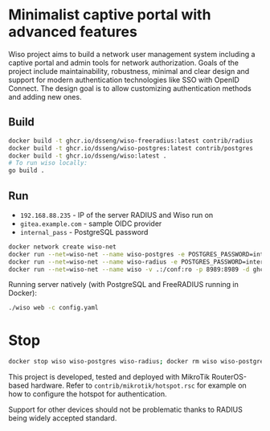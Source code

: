 # Minimalist captive portal with advanced features

Wiso project aims to build a network user management system including a captive portal and admin tools for network authorization. Goals of the project include maintainability, robustness, minimal and clear design and support for modern authentication technologies like SSO with OpenID Connect. The design goal is to allow customizing authentication methods and adding new ones.

## Build

```bash
docker build -t ghcr.io/dsseng/wiso-freeradius:latest contrib/radius
docker build -t ghcr.io/dsseng/wiso-postgres:latest contrib/postgres
docker build -t ghcr.io/dsseng/wiso:latest .
# To run wiso locally:
go build .
```

## Run

- `192.168.88.235` - IP of the server RADIUS and Wiso run on
- `gitea.example.com` - sample OIDC provider
- `internal_pass` - PostgreSQL password

```bash
docker network create wiso-net
docker run --net=wiso-net --name wiso-postgres -e POSTGRES_PASSWORD=internal_pass -d ghcr.io/dsseng/wiso-postgres:latest
docker run --net=wiso-net --name wiso-radius -e POSTGRES_PASSWORD=internal_pass -e RADIUS_SECRET=mikrotik -p 1812-1813:1812-1813/udp --tmpfs /opt/var/log/radius -d ghcr.io/dsseng/wiso-freeradius:latest
docker run --net=wiso-net --name wiso -v .:/conf:ro -p 8989:8989 -d ghcr.io/dsseng/wiso:latest
```

Running server natively (with PostgreSQL and FreeRADIUS running in Docker):
```bash
./wiso web -c config.yaml
```

# Stop

```bash
docker stop wiso wiso-postgres wiso-radius; docker rm wiso wiso-postgres wiso-radius
```

This project is developed, tested and deployed with MikroTik RouterOS-based hardware.
Refer to `contrib/mikrotik/hotspot.rsc` for example on how to configure the hotspot for authentication.

Support for other devices should not be problematic thanks to RADIUS being widely accepted standard.
